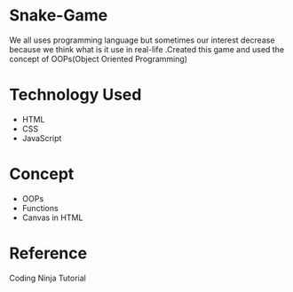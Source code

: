 # Snake-Game
We all uses programming language but sometimes our interest decrease because we think what is it use in real-life .Created this game and used the concept of OOPs(Object Oriented Programming)

# Technology Used
-  HTML
-  CSS
-  JavaScript

# Concept
-  OOPs
-  Functions
-  Canvas in HTML
# Reference
Coding Ninja Tutorial
